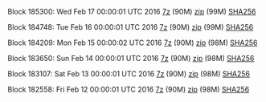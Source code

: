 Block 185300: Wed Feb 17 00:00:01 UTC 2016 [7z](https://transfer.sh/16j8eW/bootstrap.dat.20160217.7z) (90M) [zip](https://transfer.sh/LH9aB/bootstrap.dat.20160217.zip) (99M) [SHA256](https://transfer.sh/AmwNR/sha256.txt)

Block 184748: Tue Feb 16 00:00:01 UTC 2016 [7z](https://transfer.sh/C3435/bootstrap.dat.20160216.7z) (90M) [zip](https://transfer.sh/s9xwl/bootstrap.dat.20160216.zip) (99M) [SHA256](https://transfer.sh/BvMna/sha256.txt)

Block 184209: Mon Feb 15 00:00:02 UTC 2016 [7z](https://transfer.sh/p9gTi/bootstrap.dat.20160215.7z) (90M) [zip](https://transfer.sh/H6UZP/bootstrap.dat.20160215.zip) (98M) [SHA256](https://transfer.sh/wNiIF/sha256.txt)

Block 183650: Sun Feb 14 00:00:01 UTC 2016 [7z](https://transfer.sh/c3QpZ/bootstrap.dat.20160214.7z) (90M) [zip](https://transfer.sh/lr8t7/bootstrap.dat.20160214.zip) (98M) [SHA256](https://transfer.sh/haiMS/sha256.txt)

Block 183107: Sat Feb 13 00:00:01 UTC 2016 [7z](https://transfer.sh/3KArj/bootstrap.dat.20160213.7z) (90M) [zip](https://transfer.sh/dbpLy/bootstrap.dat.20160213.zip) (98M) [SHA256](https://transfer.sh/u7exZ/sha256.txt)

Block 182558: Fri Feb 12 00:00:01 UTC 2016 [7z](https://transfer.sh/K2YBz/bootstrap.dat.20160212.7z) (90M) [zip](https://transfer.sh/FDK6B/bootstrap.dat.20160212.zip) (98M) [SHA256](https://transfer.sh/Khtm0/sha256.txt)
